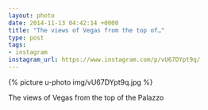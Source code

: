 ```yaml
---
layout: photo
date: 2014-11-13 04:42:14 +0000
title: "The views of Vegas from the top of…"
type: post
tags:
- instagram
instagram_url: https://www.instagram.com/p/vU67DYpt9q/
---
```


{% picture u-photo img/vU67DYpt9q.jpg %}

The views of Vegas from the top of the Palazzo

